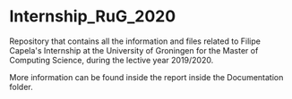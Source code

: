 # Internship_RuG_2020

Repository that contains all the information and files related to Filipe Capela's Internship at the University of Groningen for the Master of Computing Science, during the lective year 2019/2020.

More information can be found inside the report inside the Documentation folder.
